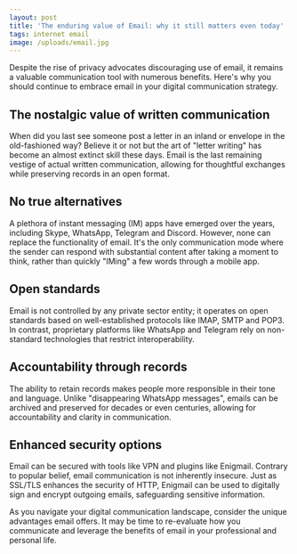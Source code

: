 ```yaml
---
layout: post
title: 'The enduring value of Email: why it still matters even today'
tags: internet email
image: /uploads/email.jpg
---
```

Despite the rise of privacy advocates discouraging use of email, it remains a valuable communication tool with numerous benefits. Here's why you should continue to embrace email in your digital communication strategy.

## The nostalgic value of written communication

When did you last see someone post a letter in an inland or envelope in the old-fashioned way? Believe it or not but the art of "letter writing" has become an almost extinct skill these days. Email is the last remaining vestige of actual written communication, allowing for thoughtful exchanges while preserving records in an open format.

## No true alternatives

A plethora of instant messaging (IM) apps have emerged over the years, including Skype, WhatsApp, Telegram and Discord. However, none can replace the functionality of email. It's the only communication mode where the sender can respond with substantial content after taking a moment to think, rather than quickly "IMing" a few words through a mobile app.

## Open standards

Email is not controlled by any private sector entity; it operates on open standards based on well-established protocols like IMAP, SMTP and POP3. In contrast, proprietary platforms like WhatsApp and Telegram rely on non-standard technologies that restrict interoperability.

## Accountability through records

The ability to retain records makes people more responsible in their tone and language. Unlike "disappearing WhatsApp messages", emails can be archived and preserved for decades or even centuries, allowing for accountability and clarity in communication.

## Enhanced security options

Email can be secured with tools like VPN and plugins like Enigmail. Contrary to popular belief, email communication is not inherently insecure. Just as SSL/TLS enhances the security of HTTP, Enigmail can be used to digitally sign and encrypt outgoing emails, safeguarding sensitive information.

As you navigate your digital communication landscape, consider the unique advantages email offers. It may be time to re-evaluate how you communicate and leverage the benefits of email in your professional and personal life.